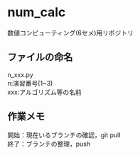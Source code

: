 # num_calc
数値コンピューティング(6セメ)用リポジトリ
## ファイルの命名
n_xxx.py  
n:演習番号(1~3)  
xxx:アルゴリズム等の名前
## 作業メモ
開始：現在いるブランチの確認，git pull  
終了：ブランチの整理，push
